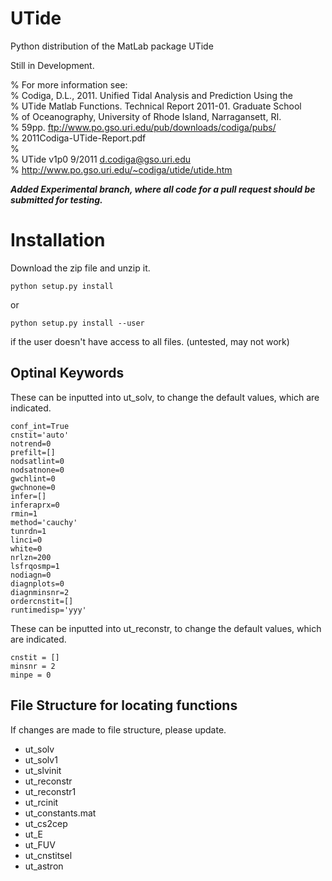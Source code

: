 UTide
=====

Python distribution of the MatLab package UTide

Still in Development.

% For more information see:  
% Codiga, D.L., 2011. Unified Tidal Analysis and Prediction Using the  
% UTide Matlab Functions. Technical Report 2011-01. Graduate School  
% of Oceanography, University of Rhode Island, Narragansett, RI.  
% 59pp. ftp://www.po.gso.uri.edu/pub/downloads/codiga/pubs/  
% 2011Codiga-UTide-Report.pdf  
%  
% UTide v1p0 9/2011 d.codiga@gso.uri.edu  
% http://www.po.gso.uri.edu/~codiga/utide/utide.htm  

***Added Experimental branch, where all code for a pull request should be submitted for testing.***

Installation
=====

Download the zip file and unzip it.

```
python setup.py install
```
or
```
python setup.py install --user
```
if the user doesn't have access to all files.
(untested, may not work)

**Optinal Keywords**
----
These can be inputted into ut_solv, to change the default values, which are
indicated.

    conf_int=True
    cnstit='auto'
    notrend=0
    prefilt=[]
    nodsatlint=0
    nodsatnone=0
    gwchlint=0
    gwchnone=0
    infer=[]
    inferaprx=0
    rmin=1
    method='cauchy'
    tunrdn=1
    linci=0
    white=0
    nrlzn=200
    lsfrqosmp=1
    nodiagn=0
    diagnplots=0
    diagnminsnr=2
    ordercnstit=[]
    runtimedisp='yyy'

These can be inputted into ut_reconstr, to change the default values, which are
indicated.

    cnstit = []
    minsnr = 2
    minpe = 0


**File Structure for locating functions**
----
If changes are made to file structure, please update.

- ut_solv
- ut_solv1
- ut_slvinit
- ut_reconstr
- ut_reconstr1
- ut_rcinit
- ut_constants.mat
- ut_cs2cep
- ut_E
- ut_FUV
- ut_cnstitsel
- ut_astron
